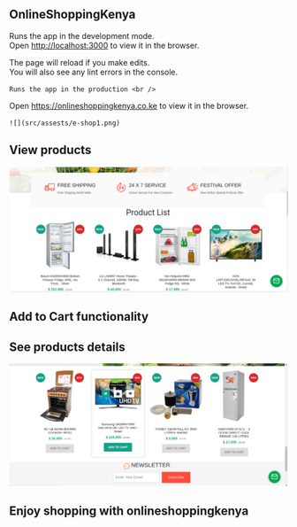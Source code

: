 
## OnlineShoppingKenya

Runs the app in the development mode.<br />
Open [http://localhost:3000](http://localhost:3000) to view it in the browser.

The page will reload if you make edits.<br />
You will also see any lint errors in the console.

    Runs the app in the production <br />
Open https://onlineshoppingkenya.co.ke to view it in the browser.

    ![](src/assests/e-shop1.png)

## View products

![](src/assests/e-shop2.png)

## Add to Cart functionality
## See products details


![](src/assests/e-shop3.png)

## Enjoy shopping with onlineshoppingkenya
